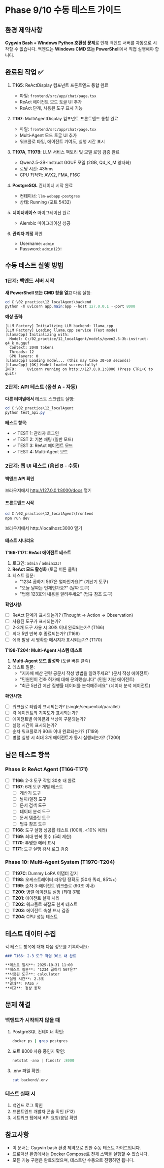 # Phase 9/10 수동 테스트 가이드

## 환경 제약사항

**Cygwin Bash + Windows Python 호환성 문제**로 인해 백엔드 서버를 자동으로 시작할 수 없습니다. 백엔드는 **Windows CMD 또는 PowerShell**에서 직접 실행해야 합니다.

## 완료된 작업 ✅

1. **T165**: ReActDisplay 컴포넌트 프론트엔드 통합 완료
   - 파일: `frontend/src/app/chat/page.tsx`
   - ReAct 에이전트 모드 토글 UI 추가
   - ReAct 단계, 사용된 도구 표시 기능

2. **T197**: MultiAgentDisplay 컴포넌트 프론트엔드 통합 완료
   - 파일: `frontend/src/app/chat/page.tsx`
   - Multi-Agent 모드 토글 UI 추가
   - 워크플로 타입, 에이전트 기여도, 실행 시간 표시

3. **T197A, T197B**: LLM 서비스 팩토리 및 모델 로딩 검증 완료
   - Qwen2.5-3B-Instruct GGUF 모델 (2GB, Q4_K_M 양자화)
   - 로딩 시간: 435ms
   - CPU 최적화: AVX2, FMA, F16C

4. **PostgreSQL** 컨테이너 시작 완료
   - 컨테이너: `llm-webapp-postgres`
   - 상태: Running (포트 5432)

5. **데이터베이스** 마이그레이션 완료
   - Alembic 마이그레이션 성공

6. **관리자 계정** 확인
   - Username: `admin`
   - Password: `admin123!`

## 수동 테스트 실행 방법

### 1단계: 백엔드 서버 시작

**새 PowerShell 또는 CMD 창을 열고** 다음 실행:

```powershell
cd C:\02_practice\12_localAgent\backend
python -m uvicorn app.main:app --host 127.0.0.1 --port 8000
```

**예상 출력**:
```
[LLM Factory] Initializing LLM backend: llama_cpp
[LLM Factory] Loading llama.cpp service (Test mode)
[LlamaCpp] Initializing with:
  Model: C:/02_practice/12_localAgent/models/qwen2.5-3b-instruct-q4_k_m.gguf
  Context: 2048 tokens
  Threads: 12
  GPU layers: 0
[LlamaCpp] Loading model... (this may take 30-60 seconds)
[LlamaCpp] [OK] Model loaded successfully!
INFO:     Uvicorn running on http://127.0.0.1:8000 (Press CTRL+C to quit)
```

### 2단계: API 테스트 (옵션 A - 자동)

**다른 터미널에서** 테스트 스크립트 실행:

```powershell
cd C:\02_practice\12_localAgent
python test_api.py
```

**테스트 항목**:
- ✓ TEST 1: 관리자 로그인
- ✓ TEST 2: 기본 채팅 (일반 모드)
- ✓ TEST 3: ReAct 에이전트 모드
- ✓ TEST 4: Multi-Agent 모드

### 2단계: 웹 UI 테스트 (옵션 B - 수동)

#### 백엔드 API 확인
브라우저에서 http://127.0.0.1:8000/docs 열기

#### 프론트엔드 시작
```powershell
cd C:\02_practice\12_localAgent\frontend
npm run dev
```

브라우저에서 http://localhost:3000 열기

#### 테스트 시나리오

**T166-T171: ReAct 에이전트 테스트**

1. 로그인: `admin` / `admin123!`
2. **ReAct 모드 활성화** (토글 버튼 클릭)
3. 테스트 질문:
   - "1234 곱하기 567은 얼마인가요?" (계산기 도구)
   - "오늘 날짜는 언제인가요?" (날짜 도구)
   - "법령 123호의 내용을 알려주세요" (법규 참조 도구)

**확인사항**:
- [ ] ReAct 단계가 표시되는가? (Thought → Action → Observation)
- [ ] 사용된 도구가 표시되는가?
- [ ] 2-3개 도구 사용 시 30초 이내 완료되는가? (T166)
- [ ] 최대 5번 반복 후 종료되는가? (T169)
- [ ] 에러 발생 시 명확한 메시지가 표시되는가? (T170)

**T198-T204: Multi-Agent 시스템 테스트**

1. **Multi-Agent 모드 활성화** (토글 버튼 클릭)
2. 테스트 질문:
   - "지자체 예산 관련 공문서 작성 방법을 알려주세요" (문서 작성 에이전트)
   - "민원인이 건축 허가에 대해 문의했습니다" (민원 지원 에이전트)
   - "최근 5년간 예산 집행률 데이터를 분석해주세요" (데이터 분석 에이전트)

**확인사항**:
- [ ] 워크플로 타입이 표시되는가? (single/sequential/parallel)
- [ ] 각 에이전트의 기여도가 표시되는가?
- [ ] 에이전트별 아이콘과 색상이 구분되는가?
- [ ] 실행 시간이 표시되는가?
- [ ] 순차 워크플로가 90초 이내 완료되는가? (T199)
- [ ] 병렬 실행 시 최대 3개 에이전트가 동시 실행되는가? (T200)

## 남은 테스트 항목

### Phase 9: ReAct Agent (T166-T171)

- [ ] **T166**: 2-3 도구 작업 30초 내 완료
- [ ] **T167**: 6개 도구 개별 테스트
  - [ ] 계산기 도구
  - [ ] 날짜/일정 도구
  - [ ] 문서 검색 도구
  - [ ] 데이터 분석 도구
  - [ ] 문서 템플릿 도구
  - [ ] 법규 참조 도구
- [ ] **T168**: 도구 실행 성공률 테스트 (100회, <10% 에러)
- [ ] **T169**: 최대 반복 횟수 (5회 제한)
- [ ] **T170**: 투명한 에러 표시
- [ ] **T171**: 도구 실행 감사 로그 검증

### Phase 10: Multi-Agent System (T197C-T204)

- [ ] **T197C**: Dummy LoRA 어댑터 감지
- [ ] **T198**: 오케스트레이터 라우팅 정확도 (50개 쿼리, 85%+)
- [ ] **T199**: 순차 3-에이전트 워크플로 (90초 이내)
- [ ] **T200**: 병렬 에이전트 실행 (최대 3개)
- [ ] **T201**: 에이전트 실패 처리
- [ ] **T202**: 워크플로 복잡도 한계 테스트
- [ ] **T203**: 에이전트 속성 표시 검증
- [ ] **T204**: CPU 성능 테스트

## 테스트 데이터 수집

각 테스트 항목에 대해 다음 정보를 기록하세요:

```markdown
### T166: 2-3 도구 작업 30초 내 완료

**테스트 일시**: 2025-10-31 11:00
**테스트 질문**: "1234 곱하기 567은?"
**사용된 도구**: calculator
**실행 시간**: 2.3초
**결과**: PASS ✓
**비고**: 정상 동작
```

## 문제 해결

### 백엔드가 시작되지 않을 때

1. PostgreSQL 컨테이너 확인:
   ```bash
   docker ps | grep postgres
   ```

2. 포트 8000 사용 중인지 확인:
   ```powershell
   netstat -ano | findstr :8000
   ```

3. .env 파일 확인:
   ```bash
   cat backend/.env
   ```

### 테스트 실패 시

1. 백엔드 로그 확인
2. 프론트엔드 개발자 콘솔 확인 (F12)
3. 네트워크 탭에서 API 요청/응답 확인

## 참고사항

- 이 문서는 Cygwin bash 환경 제약으로 인한 수동 테스트 가이드입니다.
- 프로덕션 환경에서는 Docker Compose로 전체 스택을 실행할 수 있습니다.
- 모든 기능 구현은 완료되었으며, 테스트만 수동으로 진행하면 됩니다.
